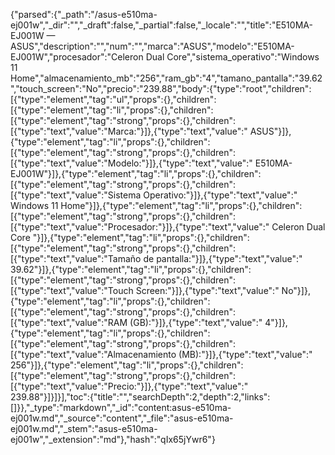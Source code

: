 {"parsed":{"_path":"/asus-e510ma-ej001w","_dir":"","_draft":false,"_partial":false,"_locale":"","title":"E510MA-EJ001W — ASUS","description":"","num":"","marca":"ASUS","modelo":"E510MA-EJ001W","procesador":"Celeron Dual Core","sistema_operativo":"Windows 11 Home","almacenamiento_mb":"256","ram_gb":"4","tamano_pantalla":"39.62","touch_screen":"No","precio":"239.88","body":{"type":"root","children":[{"type":"element","tag":"ul","props":{},"children":[{"type":"element","tag":"li","props":{},"children":[{"type":"element","tag":"strong","props":{},"children":[{"type":"text","value":"Marca:"}]},{"type":"text","value":" ASUS"}]},{"type":"element","tag":"li","props":{},"children":[{"type":"element","tag":"strong","props":{},"children":[{"type":"text","value":"Modelo:"}]},{"type":"text","value":" E510MA-EJ001W"}]},{"type":"element","tag":"li","props":{},"children":[{"type":"element","tag":"strong","props":{},"children":[{"type":"text","value":"Sistema Operativo:"}]},{"type":"text","value":" Windows 11 Home"}]},{"type":"element","tag":"li","props":{},"children":[{"type":"element","tag":"strong","props":{},"children":[{"type":"text","value":"Procesador:"}]},{"type":"text","value":" Celeron Dual Core "}]},{"type":"element","tag":"li","props":{},"children":[{"type":"element","tag":"strong","props":{},"children":[{"type":"text","value":"Tamaño de pantalla:"}]},{"type":"text","value":" 39.62"}]},{"type":"element","tag":"li","props":{},"children":[{"type":"element","tag":"strong","props":{},"children":[{"type":"text","value":"Touch Screen:"}]},{"type":"text","value":" No"}]},{"type":"element","tag":"li","props":{},"children":[{"type":"element","tag":"strong","props":{},"children":[{"type":"text","value":"RAM (GB):"}]},{"type":"text","value":" 4"}]},{"type":"element","tag":"li","props":{},"children":[{"type":"element","tag":"strong","props":{},"children":[{"type":"text","value":"Almacenamiento (MB):"}]},{"type":"text","value":" 256"}]},{"type":"element","tag":"li","props":{},"children":[{"type":"element","tag":"strong","props":{},"children":[{"type":"text","value":"Precio:"}]},{"type":"text","value":" 239.88"}]}]}],"toc":{"title":"","searchDepth":2,"depth":2,"links":[]}},"_type":"markdown","_id":"content:asus-e510ma-ej001w.md","_source":"content","_file":"asus-e510ma-ej001w.md","_stem":"asus-e510ma-ej001w","_extension":"md"},"hash":"qIx65jYwr6"}